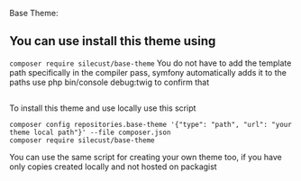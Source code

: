 Base Theme:

## You can use install this theme using 
`
composer require silecust/base-theme
`
You do not have to add the template path specifically in the compiler pass, symfony automatically adds it to the paths 
use php bin/console debug:twig to confirm that

##
To install this theme and use locally use this script 
```
composer config repositories.base-theme '{"type": "path", "url": "your theme local path"}' --file composer.json
composer require silecust/base-theme

```
You can use the same script for creating your own theme too, if you have only copies created locally and not hosted on packagist
